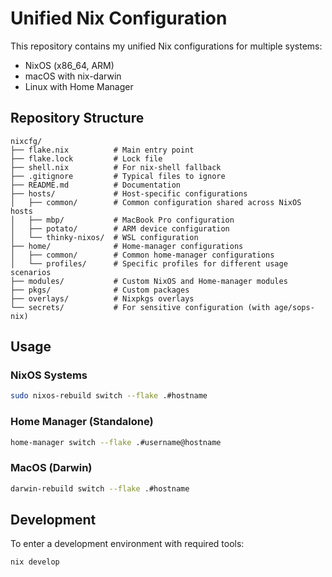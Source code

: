 # Unified Nix Configuration

This repository contains my unified Nix configurations for multiple systems:

- NixOS (x86_64, ARM)
- macOS with nix-darwin
- Linux with Home Manager

## Repository Structure

```
nixcfg/
├── flake.nix          # Main entry point
├── flake.lock         # Lock file
├── shell.nix          # For nix-shell fallback
├── .gitignore         # Typical files to ignore
├── README.md          # Documentation
├── hosts/             # Host-specific configurations
│   ├── common/        # Common configuration shared across NixOS hosts
│   ├── mbp/           # MacBook Pro configuration
│   ├── potato/        # ARM device configuration
│   └── thinky-nixos/  # WSL configuration
├── home/              # Home-manager configurations
│   ├── common/        # Common home-manager configurations
│   └── profiles/      # Specific profiles for different usage scenarios
├── modules/           # Custom NixOS and Home-manager modules
├── pkgs/              # Custom packages
├── overlays/          # Nixpkgs overlays
└── secrets/           # For sensitive configuration (with age/sops-nix)
```

## Usage

### NixOS Systems

```bash
sudo nixos-rebuild switch --flake .#hostname
```

### Home Manager (Standalone)

```bash
home-manager switch --flake .#username@hostname
```

### MacOS (Darwin)

```bash
darwin-rebuild switch --flake .#hostname
```

## Development

To enter a development environment with required tools:

```bash
nix develop
```
